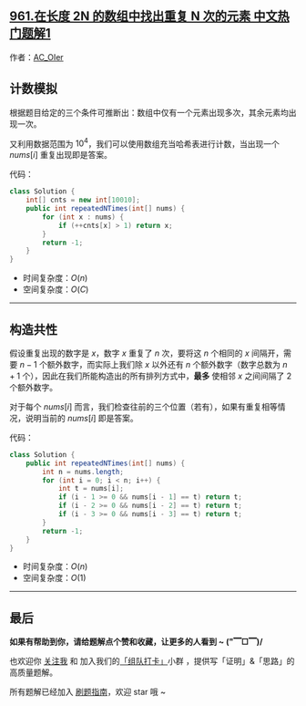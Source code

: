 ## [961.在长度 2N 的数组中找出重复 N 次的元素 中文热门题解1](https://leetcode.cn/problems/n-repeated-element-in-size-2n-array/solutions/100000/by-ac_oier-bslq)

作者：[AC_OIer](https://leetcode.cn/u/AC_OIer)
## 计数模拟

根据题目给定的三个条件可推断出：数组中仅有一个元素出现多次，其余元素均出现一次。

又利用数据范围为 $10^4$，我们可以使用数组充当哈希表进行计数，当出现一个 $nums[i]$ 重复出现即是答案。

代码：
```Java []
class Solution {
    int[] cnts = new int[10010];
    public int repeatedNTimes(int[] nums) {
        for (int x : nums) {
            if (++cnts[x] > 1) return x;
        }
        return -1;
    }
}
```
* 时间复杂度：$O(n)$
* 空间复杂度：$O(C)$

---

## 构造共性

假设重复出现的数字是 $x$，数字 $x$ 重复了 $n$ 次，要将这 $n$ 个相同的 $x$ 间隔开，需要 $n - 1$ 个额外数字，而实际上我们除 $x$ 以外还有 $n$ 个额外数字（数字总数为 $n + 1$ 个），因此在我们所能构造出的所有排列方式中，**最多** 使相邻 $x$ 之间间隔了 $2$ 个额外数字。

对于每个 $nums[i]$ 而言，我们检查往前的三个位置（若有），如果有重复相等情况，说明当前的 $nums[i]$ 即是答案。

代码：
```Java []
class Solution {
    public int repeatedNTimes(int[] nums) {
        int n = nums.length;
        for (int i = 0; i < n; i++) {
            int t = nums[i];
            if (i - 1 >= 0 && nums[i - 1] == t) return t;
            if (i - 2 >= 0 && nums[i - 2] == t) return t;
            if (i - 3 >= 0 && nums[i - 3] == t) return t;
        }
        return -1;
    }
}
```
* 时间复杂度：$O(n)$
* 空间复杂度：$O(1)$

---

## 最后

**如果有帮助到你，请给题解点个赞和收藏，让更多的人看到 ~ ("▔□▔)/**

也欢迎你 [关注我](https://oscimg.oschina.net/oscnet/up-19688dc1af05cf8bdea43b2a863038ab9e5.png) 和 加入我们的[「组队打卡」](https://leetcode-cn.com/u/ac_oier/)小群 ，提供写「证明」&「思路」的高质量题解。

所有题解已经加入 [刷题指南](https://github.com/SharingSource/LogicStack-LeetCode/wiki)，欢迎 star 哦 ~